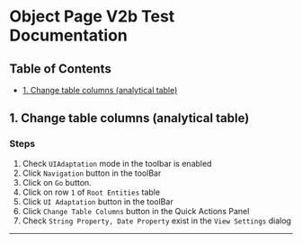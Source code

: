 # Object Page V2b Test Documentation

## Table of Contents

- [1. Change table columns (analytical table)](#1-change-table-columns-analytical-table)

<a id="1-change-table-columns-analytical-table"></a>
## 1. Change table columns (analytical table)

### Steps

1. Check `UIAdaptation` mode in the toolbar is enabled
2. Click `Navigation` button in the toolBar
3. Click on `Go` button.
4. Click on row `1` of `Root Entities` table 
5. Click `UI Adaptation` button in the toolBar
6. Click `Change Table Columns` button in the Quick Actions Panel
7. Check `String Property, Date Property` exist in the `View Settings` dialog

---

